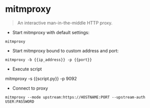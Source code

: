 # mitmproxy

> An interactive man-in-the-middle HTTP proxy.

- Start mitmproxy with default settings:

`mitmproxy`

- Start mitmproxy bound to custom address and port:

`mitmproxy -b {{ip_address}} -p {{port}}`
- Execute script

mitmproxy -s {{script.py}} -p 9092


- Connect to proxy

`mitmproxy --mode upstream:https://HOSTNAME:PORT --upstream-auth USER:PASSWORD`


